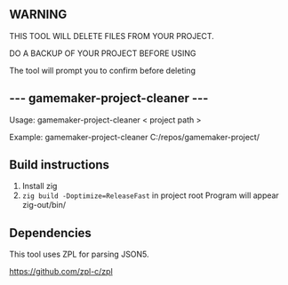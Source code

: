 ## WARNING
THIS TOOL WILL DELETE FILES FROM YOUR PROJECT.

DO A BACKUP OF YOUR PROJECT BEFORE USING

The tool will prompt you to confirm before deleting

## --- gamemaker-project-cleaner ---
Usage: gamemaker-project-cleaner < project path >

Example: gamemaker-project-cleaner C:/repos/gamemaker-project/

## Build instructions
1) Install zig
2) `zig build -Doptimize=ReleaseFast` in project root
Program will appear zig-out/bin/

## Dependencies
This tool uses ZPL for parsing JSON5.

https://github.com/zpl-c/zpl
